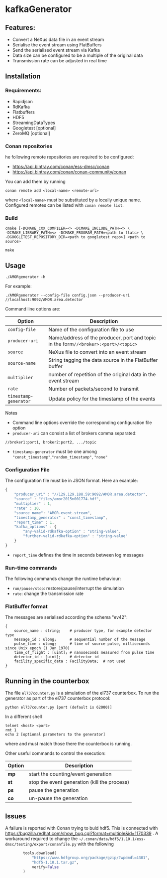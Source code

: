 # kafkaGenerator

## Features:

* Convert a NeXus data file in an event stream
* Serialise the event stream using FlatBuffers
* Send the serialised event stream via Kafka
* Data size can be configured to be a multiple of the original data
* Transmission rate can be adjusted in real time

## Installation

### Requirements:

* Rapidjson
* RdKafka
* Flatbuffers
* HDF5
* StreamingDataTypes
* Googletest [optional]
* ZeroMQ [optional]

### Conan repositories

he following remote repositories are required to be configured:

- https://api.bintray.com/conan/ess-dmsc/conan
- https://api.bintray.com/conan/conan-community/conan

You can add them by running

```
conan remote add <local-name> <remote-url>
```

where `<local-name>` must be substituted by a locally unique name. Configured
remotes can be listed with `conan remote list`.

### Build

```shell
cmake [-DCMAKE_CXX_COMPILER=<> -DCMAKE_INCLUDE_PATH=<> \
-DCMAKE_LIBRARY_PATH=<> -DCMAKE_PROGRAM_PATH=<path to flatc> \
-DGOOGLETEST_REPOSITORY_DIR=<path to googletest repo>] <path to source>

make
```

## Usage

```shell
./AMORgenerator -h
```

For example:

```shell
./AMORgenerator --config-file config.json --producer-uri //localhost:9092/AMOR.area.detector
```

Command line options are:


| Option | Description | 
| ---         |     ---|
| `config-file`  | Name of the configuration file to use |
|  `producer-uri`    | Name/address of the producer, port and topic in the form`//<broker>:<port>/<topic>` |
| `source`   | NeXus file to convert into an event stream | 
| `source-name`   | String tagging the data source in the FlatBuffer buffer | 
| `multiplier`  | number of repetition of the original data in the event stream  | 
| `rate`   | Number of packets/second to transmit  | 
| `timestamp-generator`   | Update policy for the timestamp of the events  | 

Notes
* Command line options override the corresponding configuration file option
* `producer-uri` can consist a list of brokers comma separated:
```
//broker1:port1, broker2:port2, .../topic
```
* `timestamp-generator` must be one among
``"const_timestamp"``,``"random_timestamp"``, ``"none"``

### Configuration File

The configuration file must be in JSON format. Here an example:

```js
{
    "producer_uri" : "//129.129.188.59:9092/AMOR.area.detector",
    "source" : "files/amor2015n001774.hdf",
    "multiplier" : 1,
    "rate" : 10,
    "source_name": "AMOR.event.stream",
    "timestamp_generator" : "const_timestamp",
    "report_time" : 1,
	"kafka_options" : {
		"any-valid-rdkafka-option" : "string-value",
		"further-valid-rdkafka-option" : "string-value"
	}
}
```
* ``report_time`` defines the time in seconds between log messages


### Run-time commands

The following commands change the runtime behaviour:
* ``run/pause/stop``: restore/pause/interrupt the simulation
* ``rate``: change the transmission rate

### FlatBuffer format

The messages are serialised according the schema "ev42":

```shell
{
    source_name : string;    # producer type, for example detector type
    message_id : ulong;      # sequential number of the message
    pulse_time : ulong;      # time of source pulse, milliseconds since Unix epoch (1 Jan 1970)
    time_of_flight : [uint]; # nanoseconds measured from pulse time
    detector_id : [uint];    # detector id
    facility_specific_data : FacilityData;  # not used
}
```

## Running in the counterbox

The file ``el737counter.py`` is a simulation of the el737 counterbox. To run the
generator as part of the el737 counterbox protocol:
```shell
python el737counter.py [port (default is 62000)]
```
In a different shell
```shell
telnet <host> <port>
rmt 1
echo 2 [optional parameters to the generator]
```
where <host> and <port> must match those there the counterbox is running.

Other useful commands to control the execution:

| Option | Description | 
| ---         |     ---|
| **mp <number>** | start the counting/event generation |
| **st** | stop the event generation (kill the process) |
| **ps** | pause the generation |
| **co** | un-pause the generation |

## Issues

A failure is reported with Conan trying to buld hdf5. This is connected with https://bugzilla.redhat.com/show_bug.cgi?format=multiple&id=1170339 . A workaround required to change the ``~/.conan/data/hdf5/1.10.1/ess-dmsc/testing/export/conanfile.py`` with the following

```python
        tools.download(
            "https://www.hdfgroup.org/package/gzip/?wpdmdl=4301",
            "hdf5-1.10.1.tar.gz",
            verify=False
        )
```

